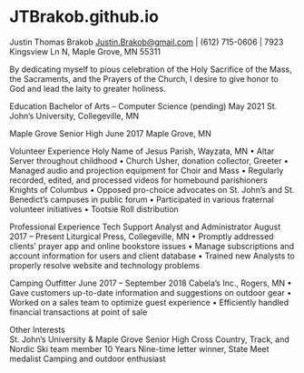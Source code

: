 # JTBrakob.github.io


Justin Thomas Brakob
Justin.Brakob@gmail.com | (612) 715-0606 | 7923 Kingsview Ln N, Maple Grove, MN 55311

By dedicating myself to pious celebration of the Holy Sacrifice of the Mass, the Sacraments, and the Prayers of the Church, I desire to give honor to God and lead the laity to greater holiness.

Education 
Bachelor of Arts – Computer Science	(pending)  May 2021
St. John’s University, Collegeville, MN 						

Maple Grove Senior High	June 2017
Maple Grove, MN

Volunteer Experience
Holy Name of Jesus Parish, Wayzata, MN 
•	Altar Server throughout childhood
•	Church Usher, donation collector, Greeter
•	Managed audio and projection equipment for Choir and Mass
•	Regularly recorded, edited, and processed videos for homebound parishioners
Knights of Columbus
•	Opposed pro-choice advocates on St. John’s and St. Benedict’s campuses in public forum
•	Participated in various fraternal volunteer initiatives
•	Tootsie Roll distribution

Professional Experience
Tech Support Analyst and Administrator	August 2017 – Present
Liturgical Press, Collegeville, MN
•	Promptly addressed clients’ prayer app and online bookstore issues
•	Manage subscriptions and account information for users and client database
•	Trained new Analysts to properly resolve website and technology problems

Camping Outfitter	June 2017 – September 2018
Cabela’s Inc., Rogers, MN
•	Gave customers up-to-date information and suggestions on outdoor gear
•	Worked on a sales team to optimize guest experience
•	Efficiently handled financial transactions at point of sale

Other Interests					         
St. John’s University & Maple Grove Senior High
Cross Country, Track, and Nordic Ski team member	10 Years
Nine-time letter winner, State Meet medalist
Camping and outdoor enthusiast
